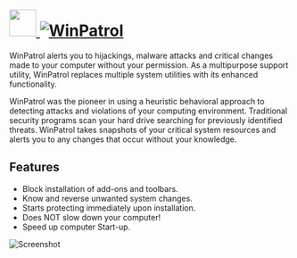 # [<img src="https://cdn.jsdelivr.net/gh/JourneyOver/chocolatey-packages@2abe074087be5f4c921b6ab1ad0bc6ccd959bbfa/icons/winpatrol.png" height="48" width="48" /> ![WinPatrol](https://img.shields.io/chocolatey/v/winpatrol.svg?label=WinPatrol&style=for-the-badge)](https://chocolatey.org/packages/winpatrol)

WinPatrol alerts you to hijackings, malware attacks and critical changes made to your computer without your permission. As a multipurpose support utility, WinPatrol replaces multiple system utilities with its enhanced functionality.

WinPatrol was the pioneer in using a heuristic behavioral approach to detecting attacks and violations of your computing environment. Traditional security programs scan your hard drive searching for previously identified threats. WinPatrol takes snapshots of your critical system resources and alerts you to any changes that occur without your knowledge.

## Features

* Block installation of add-ons and toolbars.
* Know and reverse unwanted system changes.
* Starts protecting immediately upon installation.
* Does NOT slow down your computer!
* Speed up computer Start-up.

![Screenshot](https://raw.githubusercontent.com/JourneyOver/chocolatey-packages/master/readme_imgs/winpatrol.png)
